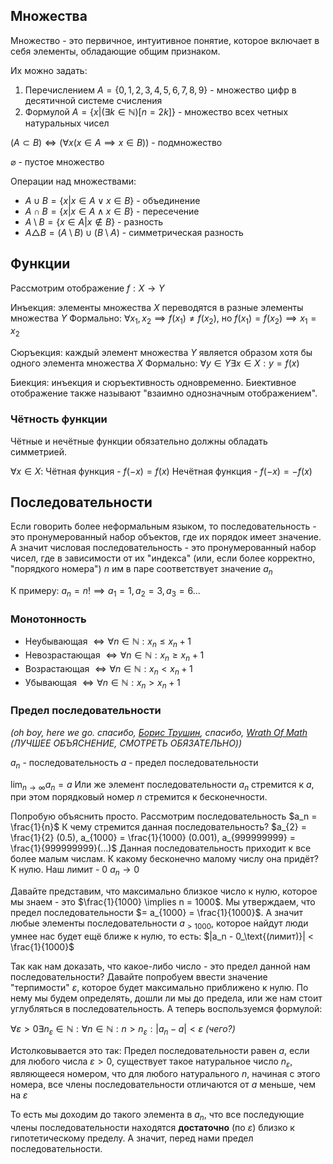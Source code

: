 ## Множества

Множество - это первичное, интуитивное понятие, которое включает в себя элементы, обладающие общим признаком.

Их можно задать:
1. Перечислением
$A = \{0, 1, 2, 3, 4, 5, 6, 7, 8, 9\}$ - множество цифр в десятичной системе счисления
2. Формулой
$A = \{x | (\exists k \in \mathbb{N})[n=2k]\}$ - множество всех четных натуральных чисел

$(A \subset B) \iff (\forall x (x \in A \implies x \in B))$ - подмножество

$\varnothing$ - пустое множество

Операции над множествами:
- $A \cup B = \{ x | x \in A \vee x \in B \}$ - объединение
- $A \cap B = \{ x | x \in A \wedge x \in B \}$ - пересечение
- $A \setminus B = \{ x \in A | x \notin B \}$ - разность
- $A \triangle B = (A \setminus B) \cup (B \setminus A)$ - симметрическая разность

## Функции

Рассмотрим отображение $f: X \to Y$

Инъекция: элементы множества $X$ переводятся в разные элементы множества $Y$
Формально: $\forall x_1, x_2 \implies f(x_1) \neq f(x_2)$, но $f(x_1) = f(x_2) \implies x_1 = x_2$

Сюръекция: каждый элемент множества $Y$ является образом хотя бы одного элемента множества $X$
Формально: $\forall y \in Y \exists x \in X : y = f(x)$

Биекция: инъекция и сюръективность одновременно. Биективное отображение также называют "взаимно однозначным отображением".

### Чётность функции

Чётные и нечётные функции обязательно должны обладать симметрией.

$\forall x \in X:$
Чётная функция - $f(-x) = f(x)$
Нечётная функция - $f(-x) = -f(x)$

## Последовательности

Если говорить более неформальным языком, то последовательность - это пронумерованный набор объектов, где их порядок имеет значение. А значит числовая последовательность - это пронумерованный набор чисел, где в зависимости от их "индекса" (или, если более корректно, "порядкого номера") $n$ им в паре соответствует значение $a_n$

К примеру:
$a_n = n! \implies a_1 = 1, a_2 = 3, a_3 = 6 ...$
### Монотонность

- Неубывающая $\iff \forall n \in \mathbb{N}: x_n \leq x_n+1$
- Невозрастающая $\iff \forall n \in \mathbb{N}: x_n \geq x_n+1$
- Возрастающая $\iff \forall n \in \mathbb{N}: x_n < x_n+1$
- Убывающая $\iff \forall n \in \mathbb{N}: x_n > x_n+1$
### Предел последовательности
*(oh boy, here we go. спасибо, [Борис Трушин](https://www.youtube.com/watch?v=ZmwdHAhVsPM), спасибо, [Wrath Of Math](https://www.youtube.com/watch?v=cTnlHZD5ss4) (ЛУЧШЕЕ ОБЪЯСНЕНИЕ, СМОТРЕТЬ ОБЯЗАТЕЛЬНО))*

$a_n$ - последовательность
$a$ - предел последовательности

$\lim_{n\to\infty} a_n = a$
Или же элемент последовательности $a_n$ стремится к $a$, при этом порядковый номер $n$ стремится к бесконечности.

Попробую объяснить просто.
Рассмотрим последовательность 
$a_n = \frac{1}{n}$
К чему стремится данная последовательность?
$a_{2} = \frac{1}{2} (0.5), a_{1000} = \frac{1}{1000} (0.001), a_{999999999} = \frac{1}{999999999}(...)$
Данная последовательность приходит к все более малым числам. К какому бесконечно малому числу она придёт? К нулю. Наш лимит - 0
$a_n \to 0$

Давайте представим, что максимально близкое число к нулю, которое мы знаем - это $\frac{1}{1000} \implies n = 1000$. Мы утверждаем, что предел последовательности $= a_{1000} = \frac{1}{1000}$. А значит любые элементы последовательности $a_{> 1000}$, которое найдут люди умнее нас будет ещё ближе к нулю, то есть: $|a_n - 0_\text{(лимит)}| < \frac{1}{1000}$

Так как нам доказать, что какое-либо число - это предел данной нам последовательности? Давайте попробуем ввести значение "терпимости" $\varepsilon$, которое будет максимально приближено к нулю. По нему мы будем определять, дошли ли мы до предела, или же нам стоит углубляться в последовательность. А теперь воспользуемся формулой:

$\forall \varepsilon > 0 \exists n_\varepsilon \in \mathbb{N} : \forall n \in \mathbb{N} : n > n_\varepsilon : | a_n - a | < \varepsilon$
*(чего?)*

Истолковывается это так:
Предел последовательности равен $a$, если для любого числа $\varepsilon > 0$, существует такое натуральное число $n_\varepsilon$, являющееся номером, что для любого натурального $n$, начиная с этого номера, все члены последовательности отличаются от $a$ меньше, чем на $\varepsilon$

То есть мы доходим до такого элемента в $a_n$, что все последующие члены последовательности находятся **достаточно** (по $\varepsilon$) близко к гипотетическому пределу. А значит, перед нами предел последовательности.